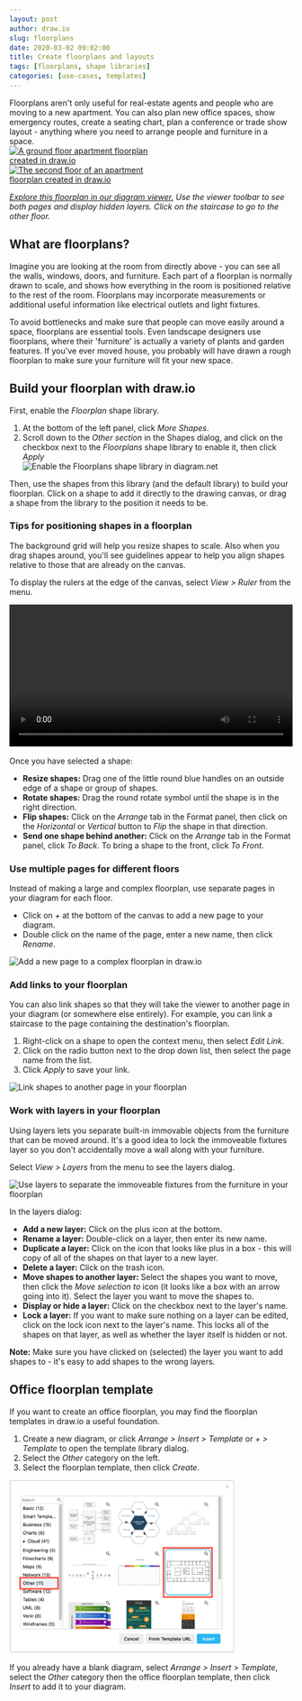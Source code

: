 ```yaml
---
layout: post
author: draw.io
slug: floorplans
date: 2020-03-02 09:02:00
title: Create floorplans and layouts
tags: [floorplans, shape libraries]
categories: [use-cases, templates]
---
```


Floorplans aren't only useful for real-estate agents and people who are moving to a new apartment. You can also plan new office spaces, show emergency routes, create a seating chart, plan a conference or trade show layout - anything where you need to arrange people and furniture in a space.
<br />[<img src="/assets/img/blog/floorplan-apartment-ground-floor.png" style="width=100%;max-width:300px;height:auto;" alt="A ground floor apartment floorplan created in draw.io">](https://app.diagrams.net/?lightbox=1&highlight=0000ff&edit=_blank&layers=1&nav=1&title=#Uhttps%3A%2F%2Fraw.githubusercontent.com%2Fjgraph%2Fdrawio-diagrams%2Fdev%2Fblog%2Ffloorplan-apartment.drawio) [<img src="/assets/img/blog/floorplan-apartment-rooftop-terrace.png" style="width=100%;max-width:300px;height:auto;" alt="The second floor of an apartment floorplan created in draw.io">](https://app.diagrams.net/?lightbox=1&highlight=0000ff&page=1&edit=_blank&layers=1&nav=1&title=#Uhttps%3A%2F%2Fraw.githubusercontent.com%2Fjgraph%2Fdrawio-diagrams%2Fdev%2Fblog%2Ffloorplan-apartment.drawio)

_[Explore this floorplan in our diagram viewer.](https://app.diagrams.net/?lightbox=1&highlight=0000ff&edit=_blank&layers=1&nav=1&title=#Uhttps%3A%2F%2Fraw.githubusercontent.com%2Fjgraph%2Fdrawio-diagrams%2Fdev%2Fblog%2Ffloorplan-apartment.drawio) Use the viewer toolbar to see both pages and display hidden layers. Click on the staircase to go to the other floor._


## What are floorplans?

Imagine you are looking at the room from directly above - you can see all the walls, windows, doors, and furniture. Each part of a floorplan is normally drawn to scale, and shows how everything in the room is positioned relative to the rest of the room. Floorplans may incorporate measurements or additional useful information like electrical outlets and light fixtures.

To avoid bottlenecks and make sure that people can move easily around a space, floorplans are essential tools. Even landscape designers use floorplans, where their 'furniture' is actually a variety of plants and garden features. If you've ever moved house, you probably will have drawn a rough floorplan to make sure your furniture will fit your new space.

## Build your floorplan with draw.io

First, enable the _Floorplan_ shape library.

1. At the bottom of the left panel, click _More Shapes_.
2. Scroll down to the _Other section_ in the Shapes dialog, and click on the checkbox next to the _Floorplans_ shape library to enable it, then click _Apply_
<br /><img src="/assets/img/blog/floorplans-shape-library.png" alt="Enable the Floorplans shape library in diagram.net" style="width=100%;max-width:400px;height:auto;" >

Then, use the shapes from this library (and the default library) to build your floorplan. Click on a shape to add it directly to the drawing canvas, or drag a shape from the library to the position it needs to be.

### Tips for positioning shapes in a floorplan

The background grid will help you resize shapes to scale. Also when you drag shapes around, you'll see guidelines appear to help you align shapes relative to those that are already on the canvas.

To display the rulers at the edge of the canvas, select _View > Ruler_ from the menu.

<video width="100%" controls="controls">
  <source src="/assets/img/blog/floor-plan.mp4">
</video>

Once you have selected a shape:
* **Resize shapes:** Drag one of the little round blue handles on an outside edge of a shape or group of shapes.
* **Rotate shapes:** Drag the round rotate symbol until the shape is in the right direction.
* **Flip shapes:** Click on the _Arrange_ tab in the Format panel, then click on the _Horizontal_ or _Vertical_ button to _Flip_ the shape in that direction.
* **Send one shape behind another:** Click on the _Arrange_ tab in the Format panel, click _To Back_. To bring a shape to the front, click _To Front_.

### Use multiple pages for different floors

Instead of making a large and complex floorplan, use separate pages in your diagram for each floor.

* Click on _+_ at the bottom of the canvas to add a new page to your diagram.
* Double click on the name of the page, enter a new name, then click _Rename_.

<img src="/assets/img/blog/floorplan-multiple-pages.png" style="max-width:100%;height:auto;" alt="Add a new page to a complex floorplan in draw.io">

### Add links to your floorplan

You can also link shapes so that they will take the viewer to another page in your diagram (or somewhere else entirely). For example, you can link a staircase to the page containing the destination's floorplan.

1. Right-click on a shape to open the context menu, then select _Edit Link_.
2. Click on the radio button next to the drop down list, then select the page name from the list.
3. Click _Apply_ to save your link.

<img src="/assets/img/blog/floorplans-add-link.png" style="width=100%;max-width:400px;height:auto;" alt="Link shapes to another page in your floorplan">

### Work with layers in your floorplan

Using layers lets you separate built-in immovable objects from the furniture that can be moved around. It's a good idea to lock the immoveable fixtures layer so you don't accidentally move a wall along with your furniture.

Select _View > Layers_ from the menu to see the layers dialog.

<img src="/assets/img/blog/floorplans-layers.png" alt="Use layers to separate the immoveable fixtures from the furniture in your floorplan" style="max-width:100%;height:auto;" >

In the layers dialog:

* **Add a new layer:** Click on the plus icon at the bottom.
* **Rename a layer:** Double-click on a layer, then enter its new name.
* **Duplicate a layer:** Click on the icon that looks like plus in a box - this will copy of all of the shapes on that layer to a new layer.
* **Delete a layer:** Click on the trash icon.
* **Move shapes to another layer:** Select the shapes you want to move, then click the _Move selection to_ icon (it looks like a box with an arrow going into it). Select the layer you want to move the shapes to.
* **Display or hide a layer:** Click on the checkbox next to the layer's name.
* **Lock a layer:** If you want to make sure nothing on a layer can be edited, click on the lock icon next to the layer's name. This locks all of the shapes on that layer, as well as whether the layer itself is hidden or not.

**Note:** Make sure you have clicked on (selected) the layer you want to add shapes to - it's easy to add shapes to the wrong layers.  

## Office floorplan template

If you want to create an office floorplan, you may find the floorplan templates in draw.io a useful foundation.

1. Create a new diagram, or click _Arrange > Insert > Template_ or _+ > Template_ to open the template library dialog.
2. Select the _Other_ category on the left. 
3. Select the floorplan template, then click _Create_.

<img src="/assets/img/blog/floorplans-office-template.png" alt="Start with the office floorplan template in draw.io" style="width=100%;max-width:400px;height:auto;" >

If you already have a blank diagram, select _Arrange > Insert > Template_, select the _Other_ category then the office floorplan template, then click _Insert_ to add it to your diagram.

